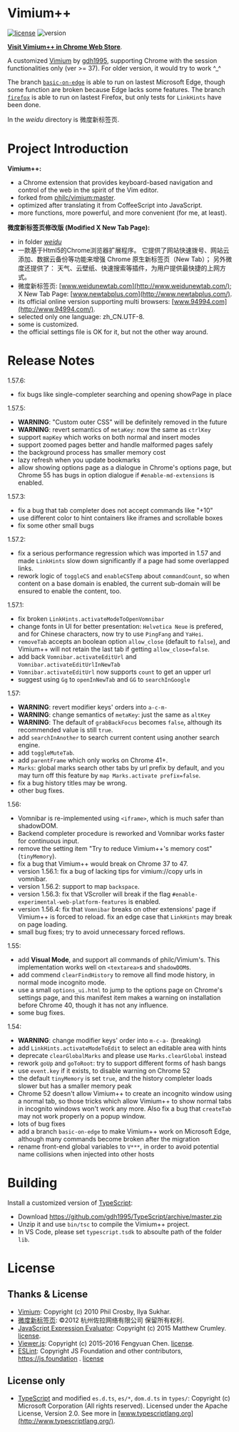 Vimium++
========
[![license](https://img.shields.io/badge/license-MIT-blue.svg)](MIT-LICENSE.txt)
![version](https://img.shields.io/badge/release-1.58b-orange.svg)

**[Visit Vimium++ in Chrome Web Store](https://chrome.google.com/webstore/detail/vimium%2B%2B/hfjbmagddngcpeloejdejnfgbamkjaeg)**.

A customized [Vimium](https://github.com/philc/vimium)
  by [gdh1995](https://github.com/gdh1995),
  supporting Chrome with the session functionalities only (ver >= 37).
  For older version, it would try to work ^_^

The branch [`basic-on-edge`](https://github.com/gdh1995/vimium-plus/tree/basic-on-edge)
  is able to run on lastest Microsoft Edge,
  though some function are broken because Edge lacks some features.
The branch [`firefox`](https://github.com/gdh1995/vimium-plus/tree/firefox)
  is able to run on lastest Firefox, but only tests for `LinkHints` have been done.

In the *weidu* directory is 微度新标签页.


# Project Introduction

__Vimium++:__

* a Chrome extension that provides keyboard-based navigation and control
    of the web in the spirit of the Vim editor.
* forked from [philc/vimium:master](https://github.com/philc/vimium).
* optimized after translating it from CoffeeScript into JavaScript.
* more functions, more powerful, and more convenient (for me, at least).

__微度新标签页修改版 (Modified X New Tab Page):__

* in folder [*weidu*](https://github.com/gdh1995/vimium-plus/tree/master/weidu)
* 一款基于Html5的Chrome浏览器扩展程序。
  它提供了网站快速拨号、网站云添加、数据云备份等功能来增强 Chrome
    原生新标签页（New Tab）；
  另外微度还提供了：
    天气、云壁纸、快速搜索等插件，为用户提供最快捷的上网方式。
* 微度新标签页: [www.weidunewtab.com](http://www.weidunewtab.com/);
    X New Tab Page: [www.newtabplus.com](http://www.newtabplus.com/).
* its official online version supporting multi browsers:
    [www.94994.com](http://www.94994.com/).
* selected only one language: zh_CN.UTF-8.
* some is customized.
* the official settings file is OK for it, but not the other way around.


# Release Notes

1.57.6:
* fix bugs like single-completer searching and opening showPage in place

1.57.5:
* **WARNING**: "Custom outer CSS" will be definitely removed in the future
* **WARNING**: revert semantics of `metaKey`: now the same as `ctrlKey`
* support `mapKey` which works on both normal and insert modes
* support zoomed pages better and handle malformed pages safely
* the background process has smaller memory cost
* lazy refresh when you update bookmarks
* allow showing options page as a dialogue in Chrome's options page,
  but Chrome 55 has bugs in option dialogue if `#enable-md-extensions` is enabled.

1.57.3:
* fix a bug that tab completer does not accept commands like "+10"
* use different color to hint containers like iframes and scrollable boxes
* fix some other small bugs

1.57.2:
* fix a serious performance regression which was imported in 1.57 and made
  `LinkHints` slow down significantly if a page had some overlapped links.
* rework logic of `toggleCS` and `enableCSTemp` about `commandCount`,
  so when content on a base domain is enabled, the current sub-domain
    will be ensured to enable the content, too.

1.57.1:
* fix broken `LinkHints.activateModeToOpenVomnibar`
* change fonts in UI for better presentation: `Helvetica Neue` is prefered,
  and for Chinese characters, now try to use `PingFang` and `YaHei`.
* `removeTab` accepts an boolean option `allow_close` (default to `false`),
  and Vimium++ will not retain the last tab if getting `allow_close=false`.
* add back `Vomnibar.activateEditUrl` and `Vomnibar.activateEditUrlInNewTab`
* `Vomnibar.activateEditUrl` now supports `count` to get an upper url
* suggest using `Gg` to `openInNewTab` and `GG` to `searchInGoogle`

1.57:
* **WARNING**: revert modifier keys' orders into `a-c-m-`
* **WARNING**: change semantics of `metaKey`: just the same as `altKey`
* **WARNING**: The default of `grabBackFocus` becomes `false`,
  although its recommended value is still `true`.
* add `searchInAnother` to search current content using another search engine.
* add `toggleMuteTab`.
* add `parentFrame` which only works on Chrome 41+.
* `Marks`: global marks search other tabs by url prefix by default,
  and you may turn off this feature by `map Marks.activate prefix=false`.
* fix a bug history titles may be wrong.
* other bug fixes.

1.56:
* Vomnibar is re-implemented using `<iframe>`, which is much safer than shadowDOM.
* Backend completer procedure is reworked and Vomnibar works faster for continuous input.
* remove the setting item "Try to reduce Vimium++'s memory cost" (`tinyMemory`).
* fix a bug that Vimium++ would break on Chrome 37 to 47.
* version 1.56.1: fix a bug of lacking tips for vimium://copy urls in vomnibar.
* version 1.56.2: support to map `backspace`.
* version 1.56.3: fix that VScroller will break
    if the flag `#enable-experimental-web-platform-features` is enabled.
* version 1.56.4: fix that `Vomnibar` breaks on other extensions' page
    if Vimium++ is forced to reload.
  fix an edge case that `LinkHints` may break on page loading.
* small bug fixes; try to avoid unnecessary forced reflows.

1.55:
* add **Visual Mode**, and support all commands of philc/Vimium's.
  This implementation works well on `<textarea>`s and `shadowDOM`s.
* add commend `clearFindHistory` to remove all find mode history,
    in normal mode incognito mode.
* use a small `options_ui.html` to jump to the options page on Chrome's settings page,
  and this manifest item makes a warning on installation before Chrome 40,
    though it has not any influence.
* some bug fixes.

1.54:
* **WARNING**: change modifier keys' order into `m-c-a-` (breaking)
* add `LinkHints.activateModeToEdit` to select an editable area with hints
* deprecate `clearGlobalMarks` and please use `Marks.clearGlobal` instead
* rework `goUp` and `goToRoot`: try to support different forms of hash bangs
* use `event.key` if it exists, to disable warning on Chrome 52
* the default `tinyMemory` is set `true`,
  and the history completer loads slower but has a smaller memory peak
* Chrome 52 doesn't allow Vimium++ to create an incognito window
    using a normal tab,
  so those tricks which allow Vimium++ to show normal tabs in incognito windows
    won't work any more.
  Also fix a bug that `createTab` may not work properly on a popup window.
* lots of bug fixes
* add a branch `basic-on-edge` to make Vimium++ work on Microsoft Edge,
    although many commands become broken after the migration
* rename front-end global variables to `V***`,
  in order to avoid potential name collisions when injected into other hosts

# Building

Install a customized version of [TypeScript](https://github.com/gdh1995/TypeScript):
* Download https://github.com/gdh1995/TypeScript/archive/master.zip
* Unzip it and use `bin/tsc` to compile the Vimium++ project.
* In VS Code, please set `typescript.tsdk` to absoulte path of the folder `lib`.

# License

## Thanks & License

* [Vimium](https://github.com/philc/vimium):
  Copyright (c) 2010 Phil Crosby, Ilya Sukhar.
* [微度新标签页](http://www.weidunewtab.com/):
  ©2012 杭州佐拉网络有限公司 保留所有权利.
* [JavaScript Expression Evaluator](https://github.com/silentmatt/expr-eval):
  Copyright (c) 2015 Matthew Crumley.
  [license](https://github.com/silentmatt/expr-eval/blob/master/LICENSE.txt).
* [Viewer.js](https://github.com/fengyuanchen/viewerjs):
  Copyright (c) 2015-2016 Fengyuan Chen.
  [license](https://github.com/fengyuanchen/viewerjs/blob/master/LICENSE).
* [ESLint](http://eslint.org/):
  Copyright JS Foundation and other contributors, https://js.foundation .
  [license](https://github.com/eslint/eslint/blob/master/LICENSE)

## License only

* [TypeScript](https://github.com/Microsoft/TypeScript)
    and modified `es.d.ts`, `es/*`, `dom.d.ts` in `types/`:
  Copyright (c) Microsoft Corporation (All rights reserved).
  Licensed under the Apache License, Version 2.0.
  See more in [www.typescriptlang.org](http://www.typescriptlang.org/).
